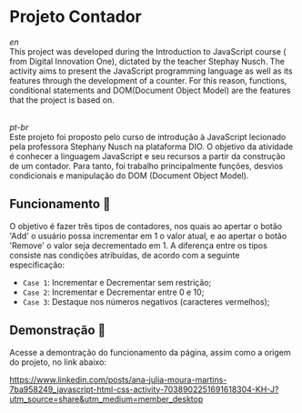 # Projeto Contador
*en* <br>
This project was developed during the Introduction to JavaScript course ( from Digital Innovation One), dictated by the teacher Stephay Nusch. The activity aims to present the JavaScript programming language as well as its features through the development of a counter.  For this reason, functions, conditional statements and DOM(Document Object Model) are the features that the project is based on.

<br>*pt-br* <br>
Este projeto foi proposto pelo curso de introdução à JavaScript lecionado pela professora Stephany Nusch na plataforma DIO. O objetivo da atividade é conhecer a linguagem JavaScript e seu recursos a partir da construção de um contador. Para tanto, foi trabalho principalmente funções, desvios condicionais e manipulação do DOM (Document Object Model).

## Funcionamento 🔨
O objetivo é fazer três tipos de contadores, nos quais ao apertar o botão 'Add' o usuário possa incrementar em 1 o valor atual, e ao apertar o botão 'Remove' o valor seja decrementado em 1. A diferença entre os tipos consiste nas condições atribuídas, de acordo com a seguinte especificação:

- `Case 1`: Incrementar e Decrementar sem restrição;
- `Case 2`: Incrementar e Decrementar entre 0 e 10;
- `Case 3`: Destaque nos números negativos (caracteres vermelhos);


## Demonstração 📸
Acesse a demontração do funcionamento da página, assim como a origem do projeto, no link abaixo:

https://www.linkedin.com/posts/ana-julia-moura-martins-7ba958249_javascript-html-css-activity-7038902251691618304-KH-J?utm_source=share&utm_medium=member_desktop
